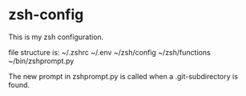 # zsh-config

This is my zsh configuration.

file structure is: ~/.zshrc ~/.env ~/zsh/config ~/zsh/functions ~/bin/zshprompt.py

The new prompt in zshprompt.py is called when a .git-subdirectory is found.

